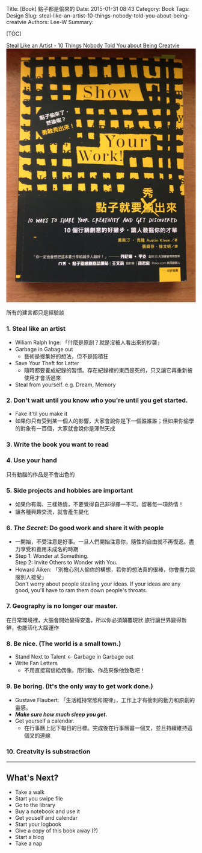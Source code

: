 Title: [Book] 點子都是偷來的
Date: 2015-01-31 08:43
Category: Book
Tags: Design
Slug: steal-like-an-artist-10-things-nobody-told-you-about-being-creatvie
Authors: Lee-W
Summary:

[TOC]

Steal Like an Artist - 10 Things Nobody Told You about Being Creatvie
![Show Your Work](/images/books/GQNwobG.jpg)

<!--more-->

所有的建言都只是經驗談

### 1. Steal like an artist

* Wiliam Ralph Inge: 「什麼是原創？就是沒被人看出來的抄襲」
* Garbage in Gabage out
    * 藝術是搜集好的想法，但不是囤積狂
* Save Your Theft for Latter
    * 隨時都要養成紀錄的習慣。存在紀錄裡的東西是死的，只又讓它再重新被使用才會活過來
* Steal from yourself. e.g. Dream, Memory

### 2. Don't wait until you know who you're until you get started.

* Fake it'til you make it
* 如果你只有受到某一個人的影響，大家會說你是下一個誰誰誰；但如果你偷學的對象有一百個，大家就會說你是渾然天成

### 3. Write the book you want to read

### 4. Use your hand

只有動腦的作品是不會出色的

### 5. Side projects and hobbies are important

* 如果你有兩、三樣熱情，不要覺得自己非得擇一不可。留著每一項熱情！
* 讓各種興趣交流，就會產生變化

### 6. ***The Secret***: Do good work and share it with people

* 一開始，不受注意是好事。一旦人們開始注意你，隨性的自由就不再復返。盡力享受和善用未成名的時期
* Step 1: Wonder at Something.  
  Step 2: Invite Others to Wonder with You.
* Howard Aiken: 「別擔心別人偷你的構想，若你的想法真的很棒，你會盡力說服別人接受」  
  Don't worry about people stealing your ideas. If your ideas are any good, you'll have to ram them down people's throats.

### 7. Geography is no longer our master.

在日常環境裡，大腦會開始變得安逸，所以你必須顛覆現狀
旅行讓世界變得新鮮，也能活化大腦運作

### 8. Be nice. (The world is a small town.)

* Stand Next to Talent ← Garbage in Garbage out
* Write Fan Letters
    * 不用直接寫信給偶像。用行動、作品來像他致敬吧！

### 9. Be boring. (It's the only way to get work done.)

* Gustave Flaubert: 「生活維持常態和規律」，工作上才有衝刺的動力和原創的靈感。
* ***Make sure how much sleep you get.***
* Get yourself a calendar.
    * 在行事曆上記下每日的目標。完成後在行事曆畫一個叉，並且持續維持這個叉的連線

### 10. Creatvity is substraction

---

## What's Next?

* Take a walk
* Start you swipe file
* Go to the library
* Buy a notebook and use it
* Get youself and calendar
* Start your logbook
* Give a copy of this book away (?)
* Start a blog
* Take a nap
